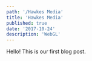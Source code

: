 ```yaml
---
path: '/Hawkes Media'
title: 'Hawkes Media'
published: true
date: '2017-10-24'
description: 'WebGL'
---
```


Hello! This is our first blog post.

